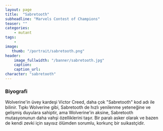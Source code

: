 ```yaml
---
layout: page
title:  "Sabretooth"
subheadline: "Marvels Contest of Champions"
teaser: ""
categories:
    - mutant
tags:
    -
image:
   thumb: "/portrait/sabretooth.png"
header:
    image_fullwidth: "/banner/sabretooth.jpg"
    caption: 
    caption_url:    
character: "sabretooth"
---
```


### Biyografi

Wolverine'in üvey kardeşi Victor Creed, daha çok \"Sabretooth\" kod adı ile bilinir. Tıpkı Wolverine gibi, Sabretooth de hızlı yenilenme yeteneğine ve gelişmiş duyulara sahiptir, ama Wolverine'in aksine, Sabretooth mutasyonunun daha vahşi özelliklerini taşır. Bir paralı asker olarak ve bazen de kendi zevki için sayısız ölümden sorumlu, korkunç bir suikastçidir.

